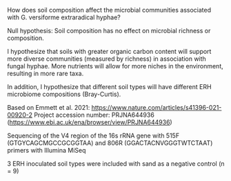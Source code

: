 How does soil composition affect the microbial communities associated with G. versiforme extraradical hyphae?

Null hypothesis:
Soil composition has no effect on microbial richness or composition.

I hypothesize that soils with greater organic carbon content will support more diverse communities (measured by richness) in association with fungal hyphae. More nutrients will allow for more niches in the environment, resulting in more rare taxa.

In addition, I hypothesize that different soil types will have different ERH microbiome compositions (Bray-Curtis).

Based on Emmett et al. 2021: https://www.nature.com/articles/s41396-021-00920-2
Project accession number: PRJNA644936 (https://www.ebi.ac.uk/ena/browser/view/PRJNA644936)

Sequencing of the V4 region of the 16s rRNA gene with 515F (GTGYCAGCMGCCGCGGTAA) and 806R (GGACTACNVGGGTWTCTAAT) primers with Illumina MiSeq

3 ERH inoculated soil types were included with sand as a negative control (n = 9)
